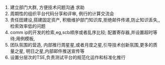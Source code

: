1. 建立部门大群, 方便技术问题沟通 求助
2. 周期性的组织平台代码分享和评审, 例行的计算交流会
3. 责任田建设,搭建固定资产, 积极维护部门知识库,拒绝邮件传递,防止知识丢失,,检索效率低的问题
4. comm ip的开发的检索,eg,scb顺序或者乱序比较; 配置寄存器,并设置超时等待;用例模板,
5. 团队氛围的营造, 内部推行周星星,或者月度之星,引导技术创新氛围,更多的质量之星, 明日之星,内部邮件推送宣传等
6. 设置分层次的TSE,负责测试平台的规范化运作和标准化推行
